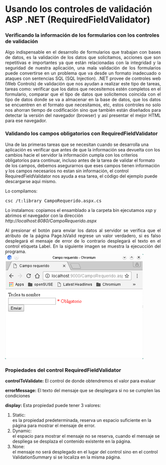 # Usando los controles de validación ASP .NET (RequiredFieldValidator)

<h3>Verificando la información de los formularios con los controles de validación</h3>
<p align="justify">
Algo indispensable en el desarrollo de formularios que trabajan con bases de datos, es la validación de los datos que solicitamos, acciones que son repetitivas e importantes ya que están relacionadas con la integridad y la seguridad de nuestra aplicación, una mala validación de los formularios puede convertirse en un problema que va desde un formato inadecuado o ataques con sentencias SQL (SQL Injection). .NET provee de controles web (Web Controls) de validación que nos ayudan a realizar este tipo de tareas, tareas como: verificar que los datos que necesitemos estén completos en el formulario, comparar que el tipo de datos que solicitemos coincida con el tipo de datos donde se va a almacenar en la base de datos, que los datos se encuentren en el formato que necesitamos, etc, estos controles no solo nos ahorran tiempo de codificación sino que también están diseñados para detectar la versión del navegador (browser) y así presentar el mejor HTML para ese navegador.
</p>
<h3>Validando los campos obligatorios con RequiredFieldValidator</h3>
<p>
Una de las primeras tareas que se necesitan cuando se desarrolla una aplicación es verificar que antes de que la información sea devuelta con los cambios hacie el servidor la información cumpla con los criterios obligatorios para continuar, incluso antes de la tarea de validar el formato de los campos, debemos asegurarnos que eses campos tienen información y los campos necesarios no estan sin información, el control RequiredFieldValidator nos ayuda a esa tarea, el código del ejemplo puede descargarse aqui mismo.

Lo compilamos:

<tt>csc /t:library CampoRequerido.aspx.cs</tt>

Lo instalamos: copiamos el ensamblado a la carpeta bin
ejecutamos <i>xsp</i> y abrimos el navegador con la dirección <i>http://localhost:8080/CampoRequerido.aspx</i>
</p>
<p align="justify">
Al presionar el botón para enviar los datos al servidor se verifica que el atributo de la página Page.IsValid regrese un valor verdadero, si es falso desplegará el mensaje de error de lo contrario desplegará el texto en el control etiqueta Label. En la siguiente imagen se muestra la ejecucción del programa.
<img src="image1.png" class="center">
</p>
<h3>Propiedades del control RequiredFieldValidator</h3>
<p align="justify">

<strong>controlToValidate:</strong> El control de donde obtendremos el valor para evaluar
</p>
<p>
<strong>errorMessage:</strong> El texto del mensaje que se desplegara si no se cumplen las condiciones
  </p>
<p>
<strong>display:</strong> Esta propiedad puede tener 3 valores: 
  <ol>
    <li>Static:</li> es la propiedad predeterminada, reserva un espacio suficiente en la página para mostrar el mensaje de error.
    <li>Dynamic:</li> el espacio para mostrar el mensaje no se reserva, cuando el mensaje se despliega se desplaza el contenido existente en la página. 
    <li>None:</li> el mensaje no será desplegado en el lugar del control sino en el control ValidationSummary si se localiza en la misma página.
  </ol>
  </p>
